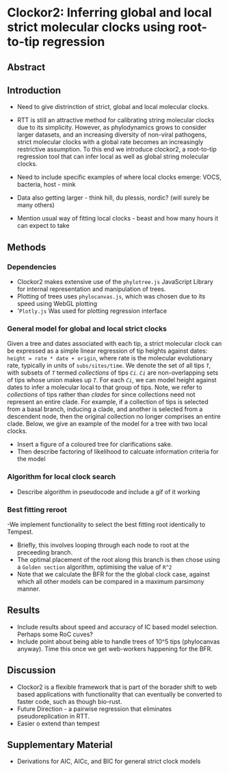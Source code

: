 # Clockor2:  Inferring global and local strict molecular clocks using root-to-tip regression

## Abstract

## Introduction
- Need to give distrinction of strict, global and local molecular clocks.
- RTT is still an attractive method for calibrating string molecular clocks due to its simplicity. However, as phylodynamics grows to consider larger datasets, and an increasing diversity of non-viral pathogens, strict molecular clocks with a global rate becomes an increasingly restrictive assumption. To this end we introduce clockor2, a root-to-tip regression tool that  can infer local as well as global string molecular clocks.
- Need to include specific examples of where local clocks emerge: VOCS, bacteria, host - mink
- Data also getting larger - think hill, du plessis, nordic? (will surely be many others)

- Mention usual way of fitting local clocks - beast and how many hours it can expect to take

## Methods
### Dependencies 
- Clockor2 makes extensive use of the `phylotree.js` JavaScript Library for internal representation and manipulation of trees.
- Plotting of trees uses `phylocanvas.js`, which was chosen due to its speed using WebGL plotting
- '`Plotly.js` Was used for plotting regression interface
### General model for global and local strict clocks
Given a tree and dates associated with each tip, a strict molecular clock can be expressed as a simple linear regression of tip heights against dates:
`height = rate * date + origin`,
where rate is the molecular evolutionary rate, typically in units of `subs/sites/time`.
We denote the set of all tips *`T`*, with subsets of *`T`* termed *collections* of tips *`Ci`*.  *`Ci`* are non-overlapping sets of tips whose union makes up *`T`*.  For each *`Ci`*, we can model height against dates to infer a molecular local to that group of tips. Note, we refer to *collections* of tips rather than *clades* for since collections need not represent an entire clade. For example, if a collection of tips is selected from a basal branch, inducing a clade, and another is selected from a descendent node, then the original collection no longer comprises an entire clade. Below, we give an example of the model for a tree with two local clocks.
- Insert a figure of a coloured tree for clarifications sake.
- Then describe factoring of likelihood to calcuate information criteria for the model

### Algorithm for local clock search
- Describe algorithm in pseudocode and include a gif of it working

### Best fitting reroot
-We implement functionality to select the best fitting root identically to Tempest.
- Briefly, this involves looping through each node to root at the preceeding branch.
- The optimal placement of the root along this branch is then chose using a `Golden section` algorithm, optimising the value of `R^2` 
- Note that we calculate the BFR for the the global clock case, against which all other models can be compared in a maximum parsimony manner.

## Results
- Include results about speed and accuracy of IC based model selection. Perhaps some RoC cuves?
- Include point about being able to handle trees of 10^5 tips (phylocanvas anyway). Time this once we get web-workers happening for the BFR.

## Discussion
- Clockor2 is a flexible framework that is part of the borader shift to web based applications with functionality that can eventually be converted to faster code, such as though bio-rust.
- Future Direction - a pairwise regression that eliminates pseudoreplication in RTT.
- Easier o extend than tempest

## Supplementary Material
- Derivations for AIC, AICc, and BIC for general strict clock models
